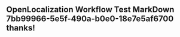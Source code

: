 <properties
ms.topic="hero-topic"
ms.test1="hero-topic"
ms.test2="test"/>


## OpenLocalization Workflow Test MarkDown 7bb99966-5e5f-490a-b0e0-18e7e5af6700 thanks!



<!--HONumber=Aug16_HO5-->


